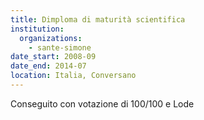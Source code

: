 ```yaml
---
title: Dimploma di maturità scientifica
institution:
  organizations:
    - sante-simone
date_start: 2008-09
date_end: 2014-07
location: Italia, Conversano
---
```


Conseguito con votazione di 100/100 e Lode
